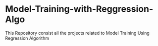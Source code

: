 # Model-Training-with-Reggression-Algo
This Repository consist all the projects related to Model Training Using Regression Algorithm
